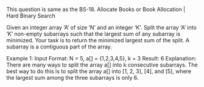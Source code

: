 This question is same as the  BS-18. Allocate Books or Book Allocation | Hard Binary Search

Given an integer array ‘A’ of size ‘N’ and an integer ‘K'. Split the array ‘A’ into ‘K’ non-empty subarrays such that the largest sum of any subarray is minimized. Your task is to return the minimized largest sum of the split.
A subarray is a contiguous part of the array.

Example 1:
Input Format:
 N = 5, a[] = {1,2,3,4,5}, k = 3
Result:
 6
Explanation:
 There are many ways to split the array a[] into k consecutive subarrays. The best way to do this is to split the array a[] into [1, 2, 3], [4], and [5], where the largest sum among the three subarrays is only 6.